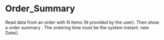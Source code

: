 # Order_Summary
Read data from an order with N items (N provided by the user). Then show a order summary . The ordering time must be the system instant: new Date()
